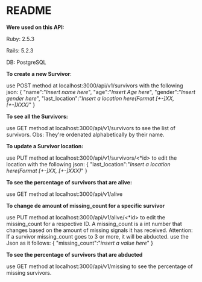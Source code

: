 # README

**Were used on this API:**

Ruby: 2.5.3 

Rails: 5.2.3

DB: PostgreSQL


**To create a new Survivor**:

use POST method at localhost:3000/api/v1/survivors with the following json:
{
  "name":"*Insert name here*",
	"age":"*Insert Age here*",
	"gender":"*Insert gender here*",
	"last_location":"*Insert a location here(Format [+-]XX, [+-]XXX)*"
}

**To see all the Survivors:**

use GET method at localhost:3000/api/v1/survivors to see the list of survivors. Obs: They're ordenated alphabetically by their name.


**To update a Survivor location:**

use PUT method at localhost:3000/api/v1/survivors/<*id> to edit the location with the following json:
{
	"last_location":"*Insert a location here(Format [+-]XX, [+-]XXX)*"
}
  

**To see the percentage of survivors that are alive:**

use GET method at localhost:3000/api/v1/alive

**To change de amount of missing_count for a specific survivor**

use PUT method at localhost:3000/api/v1/alive/<*id> to edit the missing_count for a respective ID. A missing_count is a int number that changes based on the amount of missing signals it has received. Attention: If a survivor missing_count goes to 3 or more, it will be abducted. use the Json as it follows:
{
	"missing_count":"*insert a value here*"
}

**To see the percentage of survivors that are abducted**

use GET method at localhost:3000/api/v1/missing to see the percentage of missing survivors.



